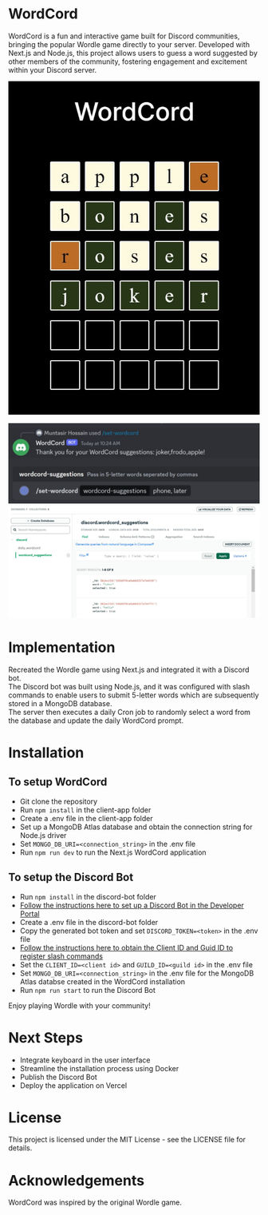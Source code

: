 # WordCord
WordCord is a fun and interactive game built for Discord communities, bringing the popular Wordle game directly to your server. Developed with Next.js and Node.js, this project allows users to guess a word suggested by other members of the community, fostering engagement and excitement within your Discord server.

<p align="center">
    <img src="WordCord_UI.JPG">
</p>

<img src="Discord_Bot.JPG">
<img src="WordCord_Database.JPG">

# Implementation
Recreated the Wordle game using Next.js and integrated it with a Discord bot.\
The Discord bot was built using Node.js, and it was configured with slash commands to enable users to submit 5-letter words which are subsequently stored in a MongoDB database.\
The server then executes a daily Cron job to randomly select a word from the database and update the daily WordCord prompt.

# Installation
## To setup WordCord
* Git clone the repository
* Run `npm install` in the client-app folder
* Create a .env file in the client-app folder
* Set up a MongoDB Atlas database and obtain the connection string for Node.js driver
* Set `MONGO_DB_URI=<connection_string>` in the .env file
* Run `npm run dev` to run the Next.js WordCord application
## To setup the Discord Bot
* Run `npm install` in the discord-bot folder
* [Follow the instructions here to set up a Discord Bot in the Developer Portal](https://discordjs.guide/preparations/setting-up-a-bot-application.html)
* Create a .env file in the discord-bot folder
* Copy the generated bot token and set `DISCORD_TOKEN=<token>` in the .env file
* [Follow the instructions here to obtain the Client ID and Guid ID to register slash commands](https://discordjs.guide/creating-your-bot/command-deployment.html#command-registration)
* Set the `CLIENT_ID=<client id>` and `GUILD_ID=<guild id>` in the .env file
* Set  `MONGO_DB_URI=<connection_string>` in the .env file for the MongoDB Atlas databse created in the WordCord installation
* Run `npm run start` to run the Discord Bot
  
Enjoy playing Wordle with your community!

# Next Steps
* Integrate keyboard in the user interface
* Streamline the installation process using Docker
* Publish the Discord Bot
* Deploy the application on Vercel

# License
This project is licensed under the MIT License - see the LICENSE file for details.

# Acknowledgements
WordCord was inspired by the original Wordle game.
